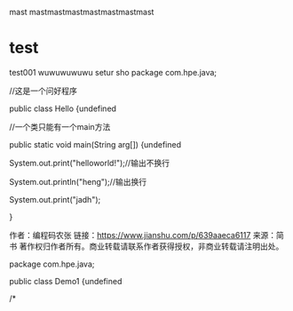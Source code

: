 mast mastmastmastmastmastmastmast

# test
test001
wuwuwuwuwu
setur
sho
package com.hpe.java;

//这是一个问好程序

public class Hello {undefined

//一个类只能有一个main方法

public static void main(String arg[]) {undefined

System.out.print("helloworld!");//输出不换行

System.out.println("heng");//输出换行

System.out.print("jadh");

}

作者：编程码农张
链接：https://www.jianshu.com/p/639aaeca6117
来源：简书
著作权归作者所有。商业转载请联系作者获得授权，非商业转载请注明出处。


package com.hpe.java;

public class Demo1 {undefined

/*
